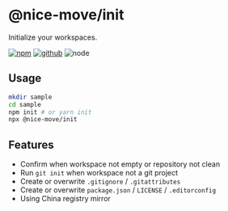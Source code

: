 # @nice-move/init

Initialize your workspaces.

[![npm][npm-badge]][npm-url]
[![github][github-badge]][github-url]
![node][node-badge]

[npm-url]: https://www.npmjs.com/package/@nice-move/init
[npm-badge]: https://img.shields.io/npm/v/@nice-move/init.svg?style=flat-square&logo=npm
[github-url]: https://github.com/airkro/nice-move/tree/master/packages/init
[github-badge]: https://img.shields.io/npm/l/@nice-move/init.svg?style=flat-square&colorB=blue&logo=github
[node-badge]: https://img.shields.io/node/v/@nice-move/init.svg?style=flat-square&colorB=green&logo=node.js

## Usage

```bash
mkdir sample
cd sample
npm init # or yarn init
npx @nice-move/init
```

## Features

- Confirm when workspace not empty or repository not clean
- Run `git init` when workspace not a git project
- Create or overwrite `.gitignore` / `.gitattributes`
- Create or overwrite `package.json` / `LICENSE` / `.editorconfig`
- Using China registry mirror
